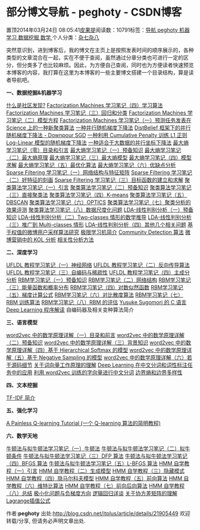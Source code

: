 
# 部分博文导航 - peghoty - CSDN博客


置顶2014年03月24日 08:05:41[皮果提](https://me.csdn.net/peghoty)阅读数：10791标签：[导航																](https://so.csdn.net/so/search/s.do?q=导航&t=blog)[peghoty																](https://so.csdn.net/so/search/s.do?q=peghoty&t=blog)[机器学习																](https://so.csdn.net/so/search/s.do?q=机器学习&t=blog)[数据挖掘																](https://so.csdn.net/so/search/s.do?q=数据挖掘&t=blog)[数学																](https://so.csdn.net/so/search/s.do?q=数学&t=blog)[
							](https://so.csdn.net/so/search/s.do?q=数据挖掘&t=blog)[
																					](https://so.csdn.net/so/search/s.do?q=机器学习&t=blog)个人分类：[杂七杂八																](https://blog.csdn.net/peghoty/article/category/1521713)
[
																								](https://so.csdn.net/so/search/s.do?q=机器学习&t=blog)
[
				](https://so.csdn.net/so/search/s.do?q=peghoty&t=blog)
[
			](https://so.csdn.net/so/search/s.do?q=peghoty&t=blog)
[
		](https://so.csdn.net/so/search/s.do?q=导航&t=blog)

突然意识到，进到博客后，我的博文在主页上是按照发表时间的顺序展示的，各种类型的文章混合在一起，实在不便于查阅，虽然通过分章分类也可进行一定的区分，但分类多了也比较麻烦。因此，为方便自己查阅，同时也为方便读者快速预览本博客的内容，我打算在这里为本博客的一些主要博文搭建一个目录结构，算是读者导航吧。

**一、数据挖掘&机器学习**

[什么是社区发现?](http://blog.csdn.net/itplus/article/details/41348651)
[Factorization Machines
 学习笔记（四）学习算法](http://blog.csdn.net/itplus/article/details/26550273)
[Factorization Machines
 学习笔记（三）回归和分类](http://blog.csdn.net/itplus/article/details/26550273)
[Factorization Machines
 学习笔记（二）模型方程](http://blog.csdn.net/itplus/article/details/26550273)
[Factorization Machines 学习笔记（一）预测任务](http://blog.csdn.net/itplus/article/details/40536025)[发表在 Science 上的一种新聚类算法](http://blog.csdn.net/itplus/article/details/38926837)
[一种并行随机梯度下降法](http://blog.csdn.net/itplus/article/details/33729199)
[DistBelief 框架下的并行随机梯度下降法 - Downpour SGD](http://blog.csdn.net/itplus/article/details/31831661)
[一种利用
 Cumulative Penalty 训练 L1 正则 Log-Linear 模型的随机梯度下降法](http://blog.csdn.net/itplus/article/details/30049501)
[一种适合于大数据的并行坐标下降法](http://blog.csdn.net/itplus/article/details/28329603)
[最大熵学习笔记（零）目录和引言](http://blog.csdn.net/itplus/article/details/26550597)
[最大熵学习笔记（一）预备知识](http://blog.csdn.net/itplus/article/details/26549871)
[最大熵学习笔记（二）最大熵原理](http://blog.csdn.net/itplus/article/details/26550127)
[最大熵学习笔记（三）最大熵模型](http://blog.csdn.net/itplus/article/details/26550201)
[最大熵学习笔记（四）模型求解](http://blog.csdn.net/itplus/article/details/26550273)
[最大熵学习笔记（五）最优化算法](http://blog.csdn.net/itplus/article/details/26550369)
[最大熵学习笔记（六）优缺点分析](http://blog.csdn.net/itplus/article/details/26550451)
[Sparse Filtering 学习笔记（一）网络结构与特征矩阵](http://blog.csdn.net/itplus/article/details/22071035)
[Sparse Filtering 学习笔记（二）好特征的刻画](http://blog.csdn.net/itplus/article/details/22073105)
[Sparse Filtering 学习笔记（三）目标函数的建立和求解](http://blog.csdn.net/itplus/article/details/22073569)
[聚类算法学习笔记（一）引言](http://blog.csdn.net/itplus/article/details/10087581)
[聚类算法学习笔记（二）预备知识](http://blog.csdn.net/itplus/article/details/10088101)
[聚类算法学习笔记（三）直接聚类法](http://blog.csdn.net/itplus/article/details/10088283)
[聚类算法学习笔记（四）K-means](http://blog.csdn.net/itplus/article/details/10088429)
[聚类算法学习笔记（五）DBSCAN](http://blog.csdn.net/itplus/article/details/10088625)
[聚类算法学习笔记（六）OPTICS](http://blog.csdn.net/itplus/article/details/10089323)
[聚类算法学习笔记（七）聚类分析的效果评测](http://blog.csdn.net/itplus/article/details/10322361)
[聚类算法学习笔记（八）数据尺度化问题](http://blog.csdn.net/itplus/article/details/10484553)
[LDA-线性判别分析（一）预备知识](http://blog.csdn.net/itplus/article/details/12035573)
[LDA-线性判别分析（二）Two-classes 情形的数学推导](http://blog.csdn.net/itplus/article/details/12038357)
[LDA-线性判别分析（三）推广到 Multi-classes 情形](http://blog.csdn.net/itplus/article/details/12038441)
[LDA-线性判别分析（四）其他几个相关问题](http://blog.csdn.net/itplus/article/details/12038653)
[基于权值的微博用户采样算法研究](http://blog.csdn.net/itplus/article/details/9079297)
[极限学习机简介](http://blog.csdn.net/itplus/article/details/9277721)
[Community Detection 算法](http://blog.csdn.net/itplus/article/details/9286905)
[微博营销中的 KOL 分析](http://blog.csdn.net/itplus/article/details/9326211)
[相关性分析方法](http://blog.csdn.net/itplus/article/details/10055021)

**二、深度学习**

[UFLDL 教程学习笔记（一）神经网络](http://blog.csdn.net/itplus/article/details/11021593)
[UFLDL 教程学习笔记（二）反向传导算法](http://blog.csdn.net/itplus/article/details/11022243)
[UFLDL 教程学习笔记（三）自编码与稀疏性](http://blog.csdn.net/itplus/article/details/11449055)
[UFLDL 教程学习笔记（四）主成分分析](http://blog.csdn.net/itplus/article/details/11451327)
[RBM学习笔记（一）预备知识](http://blog.csdn.net/itplus/article/details/19168937)
[RBM学习笔记（二）网络结构](http://blog.csdn.net/itplus/article/details/19168967)
[RBM学习笔记（三）能量函数和概率分布](http://blog.csdn.net/itplus/article/details/19168989)
[RBM学习笔记（四）对数似然函数](http://blog.csdn.net/itplus/article/details/19169027)
[RBM学习笔记（五）梯度计算公式](http://blog.csdn.net/itplus/article/details/19207371)
[RBM学习笔记（六）对比散度算法](http://blog.csdn.net/itplus/article/details/19408143)
[RBM学习笔记（七）RBM 训练算法](http://blog.csdn.net/itplus/article/details/19408701)
[RBM学习笔记（八）RBM 的评估](http://blog.csdn.net/itplus/article/details/19408773)
[Yusuke Sugomori 的 C 语言 Deep Learning 程序解读](http://blog.csdn.net/itplus/article/details/9079973)
自编码器及相关变种算法简介

**三、语言模型**

[word2vec 中的数学原理详解（一）目录和前言](http://blog.csdn.net/itplus/article/details/37969519)
[word2vec 中的数学原理详解（二）预备知识](http://blog.csdn.net/itplus/article/details/37969635)
[word2vec 中的数学原理详解（三）背景知识](http://blog.csdn.net/itplus/article/details/37969817)
[word2vec 中的数学原理详解（四）基于 Hierarchical Softmax 的模型](http://blog.csdn.net/itplus/article/details/37969979)
[word2vec 中的数学原理详解（五）基于 Negative Sampling 的模型](http://blog.csdn.net/itplus/article/details/37998797)
[word2vec 中的数学原理详解（六）若干源码细节](http://blog.csdn.net/itplus/article/details/37999613)
[关于词向量工作原理的理解](http://blog.csdn.net/itplus/article/details/12782781)
[Deep Learning 在中文分词和词性标注任务中的应用](http://blog.csdn.net/itplus/article/details/13616045)
[利用 word2vec 训练的字向量进行中文分词](http://blog.csdn.net/itplus/article/details/17122431)
[边界熵和边界多样性](http://blog.csdn.net/itplus/article/details/14450817)

**四、文本挖掘**

[TF-IDF 简介](http://blog.csdn.net/itplus/article/details/20958185)

**五、强化学习**

[A Painless Q-learning Tutorial (一个 Q-learning 算法的简明教程)](http://blog.csdn.net/itplus/article/details/9361915)

**六、数学天地**

[牛顿法与拟牛顿法学习笔记（一）牛顿法](http://blog.csdn.net/itplus/article/details/21896453)
[牛顿法与拟牛顿法学习笔记（二）拟牛顿条件](http://blog.csdn.net/itplus/article/details/21896619)
[牛顿法与拟牛顿法学习笔记（三）DFP 算法](http://blog.csdn.net/itplus/article/details/21896981)
[牛顿法与拟牛顿法学习笔记（四）BFGS 算法](http://blog.csdn.net/itplus/article/details/21897443)
[牛顿法与拟牛顿法学习笔记（五）L-BFGS 算法](http://blog.csdn.net/itplus/article/details/21897715)
[HMM 自学教程（一）引言](http://blog.csdn.net/itplus/article/details/15335665)
[HMM 自学教程（二）生成模型](http://blog.csdn.net/itplus/article/details/15335811)
[HMM 自学教程（三）隐藏模式](http://blog.csdn.net/itplus/article/details/15335855)
[HMM 自学教程（四）隐马尔科夫模型](http://blog.csdn.net/itplus/article/details/15335877)
[HMM 自学教程（五）前向算法](http://blog.csdn.net/itplus/article/details/15335901)
[HMM 自学教程（六）维特比算法](http://blog.csdn.net/itplus/article/details/15335921)
[HMM 自学教程（七）前向后向算法](http://blog.csdn.net/itplus/article/details/15335979)
[
HMM 自学教程（八）总结](http://blog.csdn.net/itplus/article/details/15335979)
[极小化问题与负梯度方向](http://blog.csdn.net/itplus/article/details/9337515)
[逻辑回归详谈](http://blog.csdn.net/itplus/article/details/10857843)
[关于协方差矩阵的理解](http://blog.csdn.net/itplus/article/details/11452743)
[Lagrange插值公式](http://blog.csdn.net/itplus/article/details/22827961)


作者:**peghoty**
出处:http://blog.csdn.net/itplus/article/details/21905449
欢迎转载/分享, 但请务必声明文章出处.

